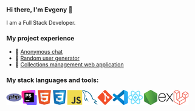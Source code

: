 ### Hi there, I'm Evgeny 👋
I am a Full Stack Developer.
  
### My project experience
- 📄  <a href="https://github.com/GilgameshEU/anonymous-chat_front/blob/main/README.md">Anonymous chat<a/>
- 📄  <a href="https://github.com/GilgameshEU/GilgameshEU.github.io">Random user generator<a/>
- 📄  <a href="https://github.com/GilgameshEU/courseProjectFront">Сollections management web application<a/>


### My stack languages and tools:

<img align="left" src="https://github.com/devicons/devicon/blob/master/icons/php/php-original.svg" title="php" alt="php" width="40" height="40"/>

<img align="left" src="https://github.com/devicons/devicon/blob/master/icons/phpstorm/phpstorm-original.svg" title="phpstorm" alt="phpstorm" width="40" height="40"/>

<img align="left" src="https://github.com/devicons/devicon/blob/master/icons/html5/html5-original.svg" title="HTML5" alt="HTML" width="40" height="40"/>

<img align="left" src="https://github.com/devicons/devicon/blob/master/icons/css3/css3-original.svg"  title="CSS3" alt="CSS" width="40" height="40"/>

<img align="left" src="https://github.com/devicons/devicon/blob/master/icons/javascript/javascript-original.svg" title="JavaScript" alt="JavaScript" width="40" height="40"/>

<img align="left" src="https://github.com/devicons/devicon/blob/master/icons/mysql/mysql-original.svg" title="mysql" alt="mysql" width="40" height="40"/>

<img align="left" src="https://github.com/devicons/devicon/blob/master/icons/git/git-original.svg" title="Git" alt="Git" width="40" height="40"/>

<img align="left" src="https://github.com/devicons/devicon/blob/master/icons/vscode/vscode-original.svg" title="vscode" alt="vscode" width="40" height="40"/>

<img align="left" src="https://github.com/devicons/devicon/blob/master/icons/react/react-original.svg" title="React" alt="React" width="40" height="40"/>

<img align="left" src="https://github.com/devicons/devicon/blob/master/icons/nodejs/nodejs-original.svg" title="NodeJS" alt="NodeJS" width="40" height="40"/>

<img align="left" src="https://github.com/devicons/devicon/blob/master/icons/express/express-original.svg" title="express" alt="express" width="40" height="40"/>

<img align="left" src="https://github.com/devicons/devicon/blob/master/icons/laravel/laravel-original.svg" title="laravel" alt="laravel" width="40" height="40"/>

&nbsp;


<!--
**GilgameshEU/GilgameshEU** is a ✨ _special_ ✨ repository because its `README.md` (this file) appears on your GitHub profile.

Here are some ideas to get you started:

- 🔭 I’m currently working on ...
- 🌱 I’m currently learning ...
- 👯 I’m looking to collaborate on ...
- 🤔 I’m looking for help with ...
- 💬 Ask me about ...
- 📫 How to reach me: ...
- 😄 Pronouns: ...
- ⚡ Fun fact: ...
-->
